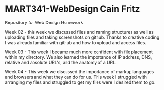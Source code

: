 # MART341-WebDesign Cain Fritz
Repository for Web Design Homework

Week 02 - this week we discussed files and naming structures as well as uploading files and taking screenshots on github. Thanks to creative coding 
I was already familiar with github and how to upload and access files. 

Week 03 - This week I became much more confident with file placement within my directory. We also learned the importance of IP address, DNS, 
relative and absolute URL's, and the anatomy of a URL.

Week 04 - This week we discussed the importance of markup languages and browsers and what they can do for us. This week I struggled with arranging my files
and struggled to get my files were I desired them to go. 
